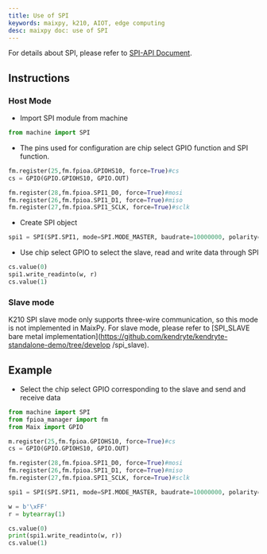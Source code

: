 ```yaml
---
title: Use of SPI
keywords: maixpy, k210, AIOT, edge computing
desc: maixpy ​​doc: use of SPI
---
```



For details about SPI, please refer to [SPI-API Document](../../api_reference/machine/spi.md).

## Instructions

### Host Mode

* Import SPI module from machine

```python
from machine import SPI
```

* The pins used for configuration are chip select GPIO function and SPI function.

```python
fm.register(25,fm.fpioa.GPIOHS10, force=True)#cs
cs = GPIO(GPIO.GPIOHS10, GPIO.OUT)

fm.register(28,fm.fpioa.SPI1_D0, force=True)#mosi
fm.register(26,fm.fpioa.SPI1_D1, force=True)#miso
fm.register(27,fm.fpioa.SPI1_SCLK, force=True)#sclk
```

* Create SPI object

```python
spi1 = SPI(SPI.SPI1, mode=SPI.MODE_MASTER, baudrate=10000000, polarity=0, phase=0, bits=8, firstbit=SPI.MSB)
```

* Use chip select GPIO to select the slave, read and write data through SPI

```python
cs.value(0)
spi1.write_readinto(w, r)
cs.value(1)
```

### Slave mode

K210 SPI slave mode only supports three-wire communication, so this mode is not implemented in MaixPy. For slave mode, please refer to [SPI_SLAVE bare metal implementation](https://github.com/kendryte/kendryte-standalone-demo/tree/develop /spi_slave).

## Example

* Select the chip select GPIO corresponding to the slave and send and receive data

```python
from machine import SPI
from fpioa_manager import fm
from Maix import GPIO

m.register(25,fm.fpioa.GPIOHS10, force=True)#cs
cs = GPIO(GPIO.GPIOHS10, GPIO.OUT)

fm.register(28,fm.fpioa.SPI1_D0, force=True)#mosi
fm.register(26,fm.fpioa.SPI1_D1, force=True)#miso
fm.register(27,fm.fpioa.SPI1_SCLK, force=True)#sclk

spi1 = SPI(SPI.SPI1, mode=SPI.MODE_MASTER, baudrate=10000000, polarity=0, phase=0, bits=8, firstbit=SPI.MSB)

w = b'\xFF'
r = bytearray(1)

cs.value(0)
print(spi1.write_readinto(w, r))
cs.value(1)
```
